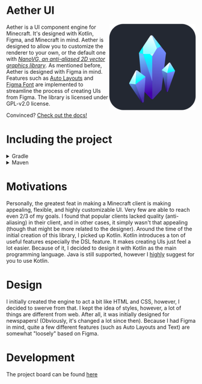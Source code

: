 # Aether UI

<img src="/assets/client-logo-rounded.png" align="right" width="230" height="230">

Aether is a UI component engine for Minecraft. It's designed with Kotlin, Figma, and Minecraft in mind. Aether is
designed to allow you to customize the renderer to your own, or the default one
with *[NanoVG, an anti-aliased 2D vector graphics library](https://github.com/memononen/nanovg "An anti-aliased vector graphics library")*.
As mentioned before, Aether is designed with Figma in mind. Features such as [Auto Layouts](https://help.figma.com/hc/en-us/articles/360040451373-Explore-auto-layout-properties)
and [Figma Font](https://help.figma.com/hc/en-us/articles/360039956434-Getting-started-with-text) are implemented to
streamline the process of creating UIs from Figma. The library is licensed under GPL-v2.0 license.

Convinced? [Check out the docs!](https://aether.prismclient.net/)

# Including the project

<details>

<summary>Gradle</summary>

```groovy
repositories {
    maven { url "https://jitpack.io" }
}

dependencies {
    implementation "com.github.Prism-Client:Aether-UI:Release"
}
```

</details>

<details>

<summary>Maven</summary>

```xml

<repositories>
    <repository>
        <id>jitpack.io</id>
        <url>https://jitpack.io</url>
    </repository>
</repositories>
<dependencies>
<dependency>
    <groupId>com.github.Prism-Client</groupId>
    <artifactId>Aether-UI</artifactId>
    <version>Release</version>
</dependency>
</dependencies>
```

</details>

# Motivations

Personally, the greatest feat in making a Minecraft client is making appealing, flexible, and highly customizable UI.
Very few are able to reach even 2/3 of my goals. I found that popular clients lacked quality (anti-aliasing) in their
client, and in other cases, it simply wasn't that appealing (though that might be more related to the designer). Around
the time of the initial creation of this library, I picked up Kotlin. Kotlin introduces a ton of useful features
especially the DSL feature. It makes creating UIs just feel a lot easier. Because of it, I decided to design it
with Kotlin as the main programming language. Java is still supported, however I <ins>highly</ins> suggest for you to
use Kotlin.

# Design

I initially created the engine to act a bit like HTML and CSS, however, I decided to swerve from that. I kept the idea
of styles, however, a lot of things are different from web. After all, it was initially designed for newspapers! (Obviously,
it's changed a lot since then). Because I had Figma in mind, quite a few different features (such as Auto Layouts and Text) are
somewhat "loosely" based on Figma. 

# Development

The project board can be found [here](https://trello.com/b/g4Nvdykx/aether)
